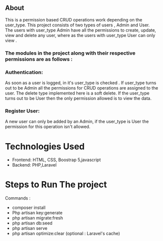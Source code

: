 ## About
<p>This is a permission based CRUD operations work depending on the user_type. This project consists of two types of users , Admin and User. The users with user_type Admin have all the permissions to create, update, view and delete any user, where as the users with user_type User can only view . </p>

### The modules in the project along with their respective permissions are as follows :
### Authentication:
As soon as a user is logged, in it's user_type is checked . If user_type turns out to be Admin all the permissions for CRUD operations are  assigned to the user. The delete type implemented here is a soft delete. If the user_type turns out to be User then the only permission allowed is to view the data.

### Register User:
A new user can only be added by an Admin, if the user_type is User the permission for this operation isn't allowed. 

# Technologies Used
* Frontend: HTML, CSS, Boostrap 5,javascript
* Backend: PHP,Laravel
# Steps to Run The project

Commands : 
* composer install
* Php artisan key:generate
* php artisan migrate:fresh
* php artisan db:seed
* php artisan serve
* php artisan optimize:clear (optional :  Laravel's cache)

